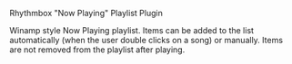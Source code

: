 Rhythmbox "Now Playing" Playlist Plugin

Winamp style Now Playing playlist. Items can be added to the list automatically (when the user double clicks on a song) or manually. Items are not removed from the playlist after playing.


